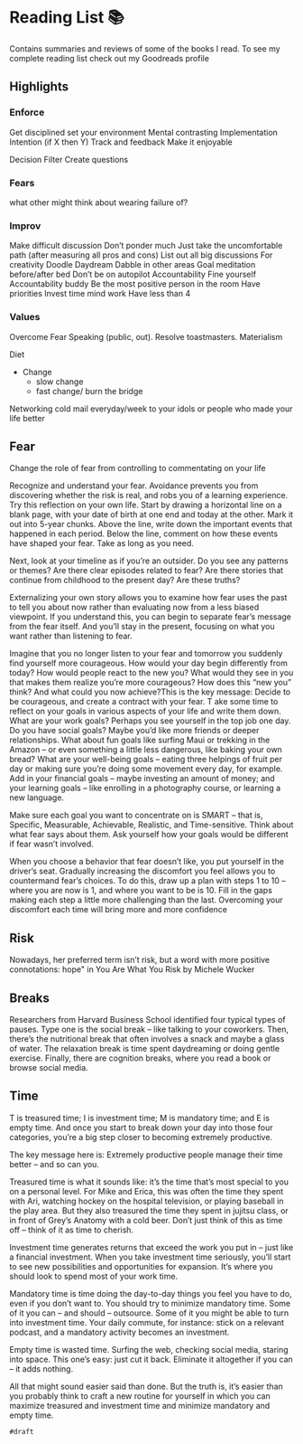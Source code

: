 # Reading List 📚

Contains summaries and reviews of some of the books I read. To see my complete reading list check out my Goodreads profile

## Highlights

### Enforce

Get disciplined 
    set your environment 
    Mental contrasting
    Implementation Intention (if X then Y)
    Track and feedback
    Make it enjoyable

Decision Filter
    Create questions    

### Fears
what other might think about 
    wearing
    failure of?

### Improv

Make difficult discussion
    Don’t ponder much
    Just take the uncomfortable path (after measuring all pros and cons)
    List out all big discussions
For creativity
    Doodle
    Daydream
    Dabble in other areas
Goal meditation before/after bed
    Don’t be on autopilot
Accountability
    Fine yourself
    Accountability buddy
Be the most positive person in the room
Have priorities
    Invest time mind work
    Have less than 4

### Values

Overcome
    Fear
        Speaking (public, out). Resolve toastmasters.
    Materialism

Diet

- Change
    - slow change
    - fast change/ burn the bridge

Networking 
    cold mail everyday/week to your idols or people who made your life better

## Fear
Change the role of fear from controlling to commentating on your life

Recognize and understand your fear.
Avoidance prevents you from discovering whether the risk is real, and robs you of a learning experience.
Try this reflection on your own life. Start by drawing a horizontal line on a blank page, with your date of birth at one end and today at the other. Mark it out into 5-year chunks. Above the line, write down the important events that happened in each period. Below the line, comment on how these events have shaped your fear. Take as long as you need. 

Next, look at your timeline as if you’re an outsider. Do you see any patterns or themes? Are there clear episodes related to fear? Are there stories that continue from childhood to the present day? Are these truths?

Externalizing your own story allows you to examine how fear uses the past to tell you about now rather than evaluating now from a less biased viewpoint. If you understand this, you can begin to separate fear’s message from the fear itself. And you’ll stay in the present, focusing on what you want rather than listening to fear.

Imagine that you no longer listen to your fear and tomorrow you suddenly find yourself more courageous. How would your day begin differently from today? How would people react to the new you? What would they see in you that makes them realize you’re more courageous? How does this “new you” think? And what could you now achieve?This is the key message: Decide to be courageous, and create a contract with your fear.
T ake some time to reflect on your goals in various aspects of your life and write them down. What are your work goals? Perhaps you see yourself in the top job one day. Do you have social goals? Maybe you’d like more friends or deeper relationships. What about fun goals like surfing Maui or trekking in the Amazon – or even something a little less dangerous, like baking your own bread? What are your well-being goals – eating three helpings of fruit per day or making sure you’re doing some movement every day, for example. Add in your financial goals – maybe investing an amount of money; and your learning goals – like enrolling in a photography course, or learning a new language.

Make sure each goal you want to concentrate on is SMART – that is, Specific, Measurable, Achievable, Realistic, and Time-sensitive. Think about what fear says about them. Ask yourself how your goals would be different if fear wasn’t involved.

When you choose a behavior that fear doesn’t like, you put yourself in the driver’s seat. Gradually increasing the discomfort you feel allows you to countermand fear’s choices. To do this, draw up a plan with steps 1 to 10 – where you are now is 1, and where you want to be is 10. Fill in the gaps making each step a little more challenging than the last. Overcoming your discomfort each time will bring more and more confidence

## Risk

Nowadays, her preferred term isn’t risk, but a word with more positive connotations: hope" in You Are What You Risk by Michele Wucker

## Breaks

Researchers from Harvard Business School identified four typical types of pauses. Type one is the social break – like talking to your coworkers. Then, there’s the nutritional break that often involves a snack and maybe a glass of water. The relaxation break is time spent daydreaming or doing gentle exercise. Finally, there are cognition breaks, where you read a book or browse social media. 

## Time

T is treasured time; I is investment time; M is mandatory time; and E is empty time. And once you start to break down your day into those four categories, you’re a big step closer to becoming extremely productive.

The key message here is: Extremely productive people manage their time better – and so can you.

Treasured time is what it sounds like: it’s the time that’s most special to you on a personal level. For Mike and Erica, this was often the time they spent with Ari, watching hockey on the hospital television, or playing baseball in the play area. But they also treasured the time they spent in jujitsu class, or in front of Grey’s Anatomy with a cold beer. Don’t just think of this as time off – think of it as time to cherish.

Investment time generates returns that exceed the work you put in – just like a financial investment. When you take investment time seriously, you’ll start to see new possibilities and opportunities for expansion. It’s where you should look to spend most of your work time.

Mandatory time is time doing the day-to-day things you feel you have to do, even if you don’t want to. You should try to minimize mandatory time. Some of it you can – and should – outsource. Some of it you might be able to turn into investment time. Your daily commute, for instance: stick on a relevant podcast, and a mandatory activity becomes an investment.

Empty time is wasted time. Surfing the web, checking social media, staring into space. This one’s easy: just cut it back. Eliminate it altogether if you can – it adds nothing.

All that might sound easier said than done. But the truth is, it’s easier than you probably think to craft a new routine for yourself in which you can maximize treasured and investment time and minimize mandatory and empty time.

`#draft`